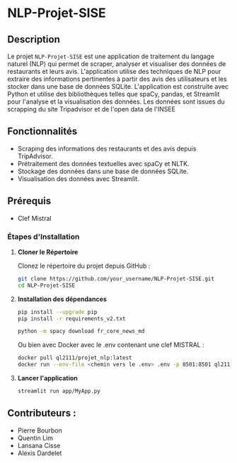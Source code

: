 # NLP-Projet-SISE

## Description

Le projet `NLP-Projet-SISE` est une application de traitement du langage naturel (NLP) qui permet de scraper, analyser et visualiser des données de restaurants et leurs avis. L'application utilise des techniques de NLP pour extraire des informations pertinentes à partir des avis des utilisateurs et les stocker dans une base de données SQLite. L'application est construite avec Python et utilise des bibliothèques telles que spaCy, pandas, et Streamlit pour l'analyse et la visualisation des données.
Les données sont issues du scrapping du site Tripadvisor et de l'open data de l'INSEE

## Fonctionnalités

- Scraping des informations des restaurants et des avis depuis TripAdvisor.
- Prétraitement des données textuelles avec spaCy et NLTK.
- Stockage des données dans une base de données SQLite.
- Visualisation des données avec Streamlit.


## Prérequis

- Clef Mistral

### Étapes d'Installation

1. **Cloner le Répertoire**

   Clonez le répertoire du projet depuis GitHub :

   ```sh
   git clone https://github.com/your_username/NLP-Projet-SISE.git
   cd NLP-Projet-SISE

2. **Installation des dépendances**
    ```sh
    pip install --upgrade pip
    pip install -r requirements_v2.txt
   ```
    ```sh
    python -m spacy download fr_core_news_md
    ```
    Ou bien avec Docker avec le .env contenant une clef MISTRAL :
    ```sh
    docker pull ql2111/projet_nlp:latest
    docker run --env-file <chemin vers le .env> .env -p 8501:8501 ql2111/projet_nlp:latest
3. **Lancer l'application**
    ```sh
    streamlit run app/MyApp.py

## Contributeurs :
- Pierre Bourbon
- Quentin Lim
- Lansana Cisse
- Alexis Dardelet
